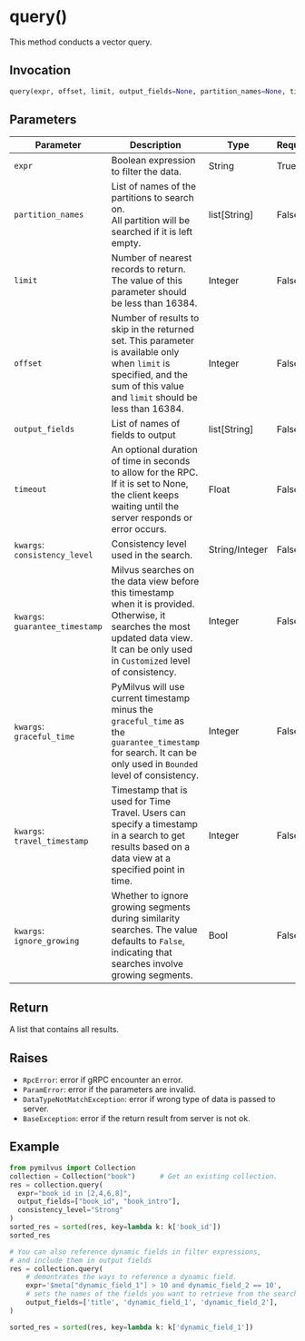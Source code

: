 # query()

This method conducts a vector query.

## Invocation

```python
query(expr, offset, limit, output_fields=None, partition_names=None, timeout=None)
```

## Parameters

| Parameter         | Description                                                   | Type               | Required |
| ----------------- | ------------------------------------------------------------- | ------------------ | -------- |
| `expr`            | Boolean expression to filter the data.                         | String             | True     |
| `partition_names` | List of names of the partitions to search on. </br>All partition will be searched if it is left empty.                                                                              | list[String]       | False    |
| `limit`           | Number of nearest records to return. The value of this parameter should be less than 16384.                          | Integer            | False     |
| `offset`          | Number of results to skip in the returned set. This parameter is available only when `limit` is specified, and the sum of this value and `limit` should be less than 16384.                           | Integer            | False     |
| `output_fields`   | List of names of fields to output                             | list[String]       | False    |
| `timeout`         | An optional duration of time in seconds to allow for the RPC. If it is set to None, the client keeps waiting until the server responds or error occurs.                                                | Float              | False    |
| `kwargs`: `consistency_level`|Consistency level used in the search. | String/Integer              | False    |
| `kwargs`: `guarantee_timestamp`|Milvus searches on the data view before this timestamp when it is provided. Otherwise, it searches the most updated data view. It can be only used in `Customized` level of consistency. | Integer              | False    |
| `kwargs`: `graceful_time`|PyMilvus will use current timestamp minus the `graceful_time` as the `guarantee_timestamp` for search. It can be only used in `Bounded` level of consistency. | Integer              | False    |
| `kwargs`: `travel_timestamp`|Timestamp that is used for Time Travel. Users can specify a timestamp in a search to get results based on a data view at a specified point in time.| Integer              | False    |
| `kwargs`: `ignore_growing` | Whether to ignore growing segments during similarity searches. The value defaults to `False`, indicating that searches involve growing segments. | Bool | False |

## Return

A list that contains all results.

## Raises

- `RpcError`: error if gRPC encounter an error.
- `ParamError`: error if the parameters are invalid.
- `DataTypeNotMatchException`: error if wrong type of data is passed to server.
- `BaseException`: error if the return result from server is not ok.

## Example

```python
from pymilvus import Collection
collection = Collection("book")      # Get an existing collection.
res = collection.query(
  expr="book_id in [2,4,6,8]", 
  output_fields=["book_id", "book_intro"],
  consistency_level="Strong"
)
sorted_res = sorted(res, key=lambda k: k['book_id'])
sorted_res

# You can also reference dynamic fields in filter expressions,
# and include them in output fields
res = collection.query(
    # demontrates the ways to reference a dynamic field.
    expr='$meta["dynamic_field_1"] > 10 and dynamic_field_2 == 10',
    # sets the names of the fields you want to retrieve from the search result.
    output_fields=['title', 'dynamic_field_1', 'dynamic_field_2'], 
)

sorted_res = sorted(res, key=lambda k: k['dynamic_field_1'])
```
